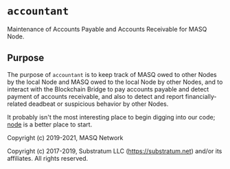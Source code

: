 # `accountant`
Maintenance of Accounts Payable and Accounts Receivable for MASQ Node.

## Purpose
The purpose of `accountant` is to keep track of MASQ owed to other Nodes by the local Node and MASQ owed to the local
Node by other Nodes, and to interact with the Blockchain Bridge to pay accounts payable and detect payment of accounts
receivable, and also to detect and report financially-related deadbeat or suspicious behavior by other Nodes.

It probably isn't the most interesting place to begin digging into our code;
[node](https://github.com/MASQ-Project/Node/tree/master/node)
is a better place to start.

Copyright (c) 2019-2021, MASQ Network

Copyright (c) 2017-2019, Substratum LLC (https://substratum.net) and/or its affiliates. All rights reserved.
